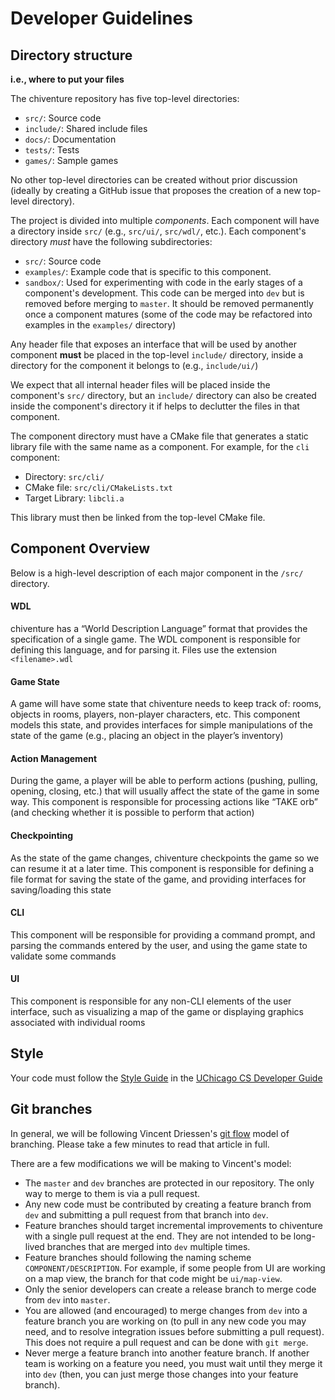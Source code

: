 # Developer Guidelines

## Directory structure

**i.e., where to put your files**

The chiventure repository has five top-level directories:

- `src/`: Source code
- `include/`: Shared include files
- `docs/`: Documentation
- `tests/`: Tests
- `games/`: Sample games

No other top-level directories can be created without prior discussion (ideally
by creating a GitHub issue that proposes the creation of a new top-level directory).

The project is divided into multiple *components*. Each component will have a
directory inside `src/` (e.g., `src/ui/`, `src/wdl/`, etc.). Each component's
directory *must* have the following subdirectories:

- `src/`: Source code
- `examples/`: Example code that is specific to this component.
- `sandbox/`: Used for experimenting with code in the early stages of a 
  component's development. This code can be merged into `dev` but is removed
  before merging to `master`. It should be removed permanently once a
  component matures (some of the code may be refactored into 
  examples in the `examples/` directory)
  
Any header file that exposes an interface that will be used by another component
**must** be placed in the top-level `include/` directory, inside a directory
for the component it belongs to (e.g., `include/ui/`)

We expect that all internal header files will be placed inside the component's
`src/` directory, but an `include/` directory can also be created inside
the component's directory it if helps to declutter the files in that component.  

The component directory must have a CMake file that generates a static library 
file with the same name as a component. For example, for the `cli` component:

- Directory: `src/cli/`
- CMake file: `src/cli/CMakeLists.txt`
- Target Library: `libcli.a`

This library must then be linked from the top-level CMake file.

## Component Overview

Below is a high-level description of each major component in the `/src/` directory.

#### WDL 

chiventure has a “World Description Language” format that provides the specification of a single game. The WDL component is responsible for defining this language, and for parsing it. Files use the extension `<filename>.wdl`

#### Game State

A game will have some state that chiventure needs to keep track of: rooms, objects in rooms, players, non-player characters, etc. This component models this state, and provides interfaces for simple manipulations of the state of the game (e.g., placing an object in the player’s inventory)

#### Action Management

During the game, a player will be able to perform actions (pushing, pulling, opening, closing, etc.) that will usually affect the state of the game in some way. This component is responsible for processing actions like “TAKE orb” (and checking whether it is possible to perform that action)

#### Checkpointing

As the state of the game changes, chiventure checkpoints the game so we can resume it at a later time. This component is responsible for defining a file format for saving the state of the game, and providing interfaces for saving/loading this state

#### CLI 

This component will be responsible for providing a command prompt, and parsing the commands entered by the user, and using the game state to validate some commands

#### UI

This component is responsible for any non-CLI elements of the user interface, such as visualizing a map of the game or displaying graphics associated with individual rooms

## Style

Your code must follow the [Style Guide](https://uchicago-cs.github.io/dev-guide/style_guide_c.html) in the [UChicago CS Developer Guide](https://uchicago-cs.github.io/dev-guide) 

## Git branches

In general, we will be following Vincent Driessen's [git flow](https://nvie.com/posts/a-successful-git-branching-model/) model of branching. Please take a few minutes to read that article in full.

There are a few modifications we will be making to Vincent's model:

* The `master` and `dev` branches are protected in our repository. The only
  way to merge to them is via a pull request.
* Any new code must be contributed by creating a feature branch from `dev` and
  submitting a pull request from that branch into `dev`.
* Feature branches should target incremental improvements to chiventure with
  a single pull request at the end. They are not intended to be long-lived
  branches that are merged into `dev` multiple times.
* Feature branches should following the naming scheme `COMPONENT/DESCRIPTION`.
  For example, if some people from UI are working on a map view, the branch for
  that code might be `ui/map-view`. 
* Only the senior developers can create a release branch to merge code
  from `dev` into `master`.  
* You are allowed (and encouraged) to merge changes from `dev` into a
  feature branch you are working on (to pull in any new code you may need,
  and to resolve integration issues before submitting a pull request). This does not require a pull request and can be done with `git merge`.  
* Never merge a feature branch into another feature branch. If another
  team is working on a feature you need, you must wait until they merge
  it into `dev` (then, you can just merge those changes into your feature
  branch).


